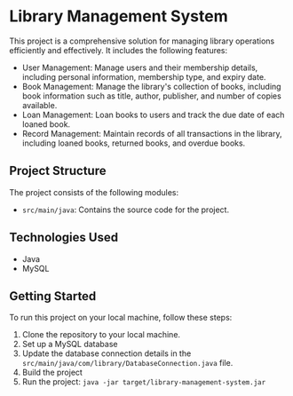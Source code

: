 

# Library Management System

This project is a comprehensive solution for managing library operations efficiently and effectively. It includes the following features:

- User Management: Manage users and their membership details, including personal information, membership type, and expiry date.
- Book Management: Manage the library's collection of books, including book information such as title, author, publisher, and number of copies available.
- Loan Management: Loan books to users and track the due date of each loaned book.
- Record Management: Maintain records of all transactions in the library, including loaned books, returned books, and overdue books.

## Project Structure

The project consists of the following modules:

- `src/main/java`: Contains the source code for the project.


## Technologies Used

- Java 
- MySQL


## Getting Started

To run this project on your local machine, follow these steps:

1. Clone the repository to your local machine.
2. Set up a MySQL database
3. Update the database connection details in the `src/main/java/com/library/DatabaseConnection.java` file.
4. Build the project 
5. Run the project: `java -jar target/library-management-system.jar`


